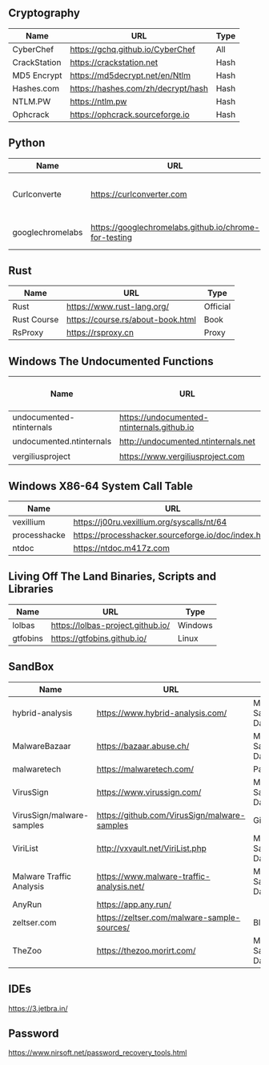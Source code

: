 ## Cryptography

| Name         | URL                                | Type |
| ------------ | ---------------------------------- | ---- |
| CyberChef    | https://gchq.github.io/CyberChef   | All  |
| CrackStation | https://crackstation.net           | Hash |
| MD5 Encrypt  | https://md5decrypt.net/en/Ntlm     | Hash |
| Hashes.com   | https://hashes.com/zh/decrypt/hash | Hash |
| NTLM.PW      | https://ntlm.pw                    | Hash |
| Ophcrack     | https://ophcrack.sourceforge.io    | Hash |

## Python

| Name             | URL                                                   | Usage                           |
| ---------------- | ----------------------------------------------------- | ------------------------------- |
| Curlconverte     | https://curlconverter.com                             | Convert curl commands to code   |
| googlechromelabs | https://googlechromelabs.github.io/chrome-for-testing | Chrome for Testing availability |

## Rust

| Name        | URL                               | Type     |
| ----------- | --------------------------------- | -------- |
| Rust        | https://www.rust-lang.org/        | Official |
| Rust Course | https://course.rs/about-book.html | Book     |
| RsProxy     | https://rsproxy.cn                | Proxy    |

## Windows The Undocumented Functions

| Name                     | URL                                        | Microsoft Windows NT/2000/XP/Win7 |
| ------------------------ | ------------------------------------------ | --------------------------------- |
| undocumented-ntinternals | https://undocumented-ntinternals.github.io | 内核函数参数查询                  |
| undocumented.ntinternals | http://undocumented.ntinternals.net        | 内核函数参数查询                  |
| vergiliusproject         | https://www.vergiliusproject.com           | 内核结构体查询                    |

## Windows X86-64 System Call Table

| Name         | URL                                                 | XP/2003/Vista/7/8/10/2022/11 |
| ------------ | --------------------------------------------------- | ---------------------------- |
| vexillium    | https://j00ru.vexillium.org/syscalls/nt/64          |                              |
| processhacke | https://processhacker.sourceforge.io/doc/index.html |                              |
| ntdoc        | https://ntdoc.m417z.com                             |                              |

## Living Off The Land Binaries, Scripts and Libraries

| Name     | URL                               | Type    |
| -------- | --------------------------------- | ------- |
| lolbas   | https://lolbas-project.github.io/ | Windows |
| gtfobins | https://gtfobins.github.io/       | Linux   |

## SandBox

| Name                      | URL                                          | Type                    |
| ------------------------- | -------------------------------------------- | ----------------------- |
| hybrid-analysis           | https://www.hybrid-analysis.com/             | Malware Sample Database |
| MalwareBazaar             | https://bazaar.abuse.ch/                     | Malware Sample Database |
| malwaretech               | https://malwaretech.com/                     | Papers                  |
| VirusSign                 | https://www.virussign.com/                   | Malware Sample Database |
| VirusSign/malware-samples | https://github.com/VirusSign/malware-samples | Github                  |
| ViriList                  | http://vxvault.net/ViriList.php              | Malware Sample Database |
| Malware Traffic Analysis  | https://www.malware-traffic-analysis.net/    | Malware Sample Database |
| AnyRun                    | https://app.any.run/                         |                         |
| zeltser.com               | https://zeltser.com/malware-sample-sources/  | Blogs                   |
| TheZoo                    | https://thezoo.morirt.com/                   | Malware Sample Database |

## IDEs

https://3.jetbra.in/

## Password

https://www.nirsoft.net/password_recovery_tools.html
